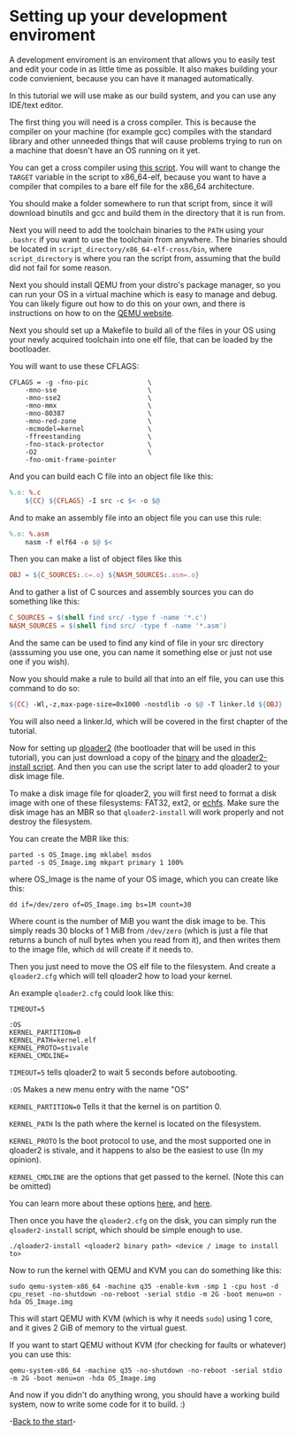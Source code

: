 # Setting up your development enviroment


A development enviroment is an enviroment that allows you to easily test and edit your code in as little time as possible. It also makes building your code convienient, because you can have it managed automatically.

In this tutorial we will use make as our build system, and you can use any IDE/text editor.

The first thing you will need is a cross compiler. This is because the compiler on your machine (for example gcc) compiles with the standard library and other unneeded things that will cause problems trying to run on a machine that doesn't have an OS running on it yet.

You can get a cross compiler using [this script](make_toolchain.sh). You will want to change the `TARGET` variable in the script to x86_64-elf, because you want to have a compiler that compiles to a bare elf file for the x86_64 architecture.

You should make a folder somewhere to run that script from, since it will download binutils and gcc and build them in the directory that it is run from.

Next you will need to add the toolchain binaries to the `PATH` using your `.bashrc` if you want to use the toolchain from anywhere. The binaries should be located in `script_directory/x86_64-elf-cross/bin`, where `script_directory` is where you ran the script from, assuming that the build did not fail for some reason.

Next you should install QEMU from your distro's package manager, so you can run your OS in a virtual machine which is easy to manage and debug. You can likely figure out how to do this on your own, and there is instructions on how to on the [QEMU website](https://www.qemu.org/download/).

Next you should set up a Makefile to build all of the files in your OS using your newly acquired toolchain into one elf file, that can be loaded by the bootloader.

You will want to use these CFLAGS:
```
CFLAGS = -g -fno-pic               \
    -mno-sse                       \
    -mno-sse2                      \
    -mno-mmx                       \
    -mno-80387                     \
    -mno-red-zone                  \
    -mcmodel=kernel                \
    -ffreestanding                 \
    -fno-stack-protector           \
    -O2                            \
    -fno-omit-frame-pointer
```

And you can build each C file into an object file like this:
```makefile
%.o: %.c
	${CC} ${CFLAGS} -I src -c $< -o $@
```

And to make an assembly file into an object file you can use this rule:
```makefile
%.o: %.asm
	nasm -f elf64 -o $@ $<
```

Then you can make a list of object files like this
```makefile
OBJ = ${C_SOURCES:.c=.o} ${NASM_SOURCES:.asm=.o}
```

And to gather a list of C sources and assembly sources you can do something like this:
```makefile
C_SOURCES = $(shell find src/ -type f -name '*.c')
NASM_SOURCES = $(shell find src/ -type f -name '*.asm')
```
And the same can be used to find any kind of file in your src directory (asssuming you use one, you can name it something else or just not use one if you wish).

Now you should make a rule to build all that into an elf file, you can use this command to do so:
```makefile
${CC} -Wl,-z,max-page-size=0x1000 -nostdlib -o $@ -T linker.ld ${OBJ}
```

You will also need a linker.ld, which will be covered in the first chapter of the tutorial.

Now for setting up [qloader2](https://github.com/qloader2/qloader2) (the bootloader that will be used in this tutorial), you can just download a copy of the [binary](https://github.com/qloader2/qloader2/blob/master/qloader2.bin) and the [qloader2-install script](https://github.com/qloader2/qloader2/blob/master/qloader2-install). And then you can use the script later to add qloader2 to your disk image file.

To make a disk image file for qloader2, you will first need to format a disk image with one of these filesystems: FAT32, ext2, or [echfs](https://github.com/qword-os/echfs). Make sure the disk image has an MBR so that `qloader2-install` will work properly and not destroy the filesystem.

You can create the MBR like this:
```
parted -s OS_Image.img mklabel msdos
parted -s OS_Image.img mkpart primary 1 100%
```
where OS_Image is the name of your OS image, which you can create like this:
```
dd if=/dev/zero of=OS_Image.img bs=1M count=30
```
Where count is the number of MiB you want the disk image to be.
This simply reads 30 blocks of 1 MiB from `/dev/zero` (which is just a file that returns a bunch of null bytes when you read from it), and then writes them to the image file, which `dd` will create if it needs to.

Then you just need to move the OS elf file to the filesystem. And create a `qloader2.cfg` which will tell qloader2 how to load your kernel.

An example `qloader2.cfg` could look like this:
```
TIMEOUT=5

:OS
KERNEL_PARTITION=0
KERNEL_PATH=kernel.elf
KERNEL_PROTO=stivale
KERNEL_CMDLINE=
```
`TIMEOUT=5` tells qloader2 to wait 5 seconds before autobooting.

`:OS` Makes a new menu entry with the name "OS"

`KERNEL_PARTITION=0` Tells it that the kernel is on partition 0.

`KERNEL_PATH` Is the path where the kernel is located on the filesystem.

`KERNEL_PROTO` Is the boot protocol to use, and the most supported one in qloader2 is stivale, and it happens to also be the easiest to use (In my opinion).

`KERNEL_CMDLINE` are the options that get passed to the kernel. (Note this can be omitted)

You can learn more about these options [here](https://github.com/qloader2/qloader2/blob/master/CONFIG.md), and [here](https://github.com/qloader2/qloader2/blob/master/README.md).

Then once you have the `qloader2.cfg` on the disk, you can simply run the `qloader2-install` script, which should be simple enough to use.

`./qloader2-install <qloader2 binary path> <device / image to install to>`


Now to run the kernel with QEMU and KVM you can do something like this:
```
sudo qemu-system-x86_64 -machine q35 -enable-kvm -smp 1 -cpu host -d cpu_reset -no-shutdown -no-reboot -serial stdio -m 2G -boot menu=on -hda OS_Image.img
```

This will start QEMU with KVM (which is why it needs `sudo`) using 1 core, and it gives 2 GiB of memory to the virtual guest.

If you want to start QEMU without KVM (for checking for faults or whatever) you can use this:
```
qemu-system-x86_64 -machine q35 -no-shutdown -no-reboot -serial stdio -m 2G -boot menu=on -hda OS_Image.img
```

And now if you didn't do anything wrong, you should have a working build system, now to write some code for it to build. :)

-[Back to the start](../README.md)-